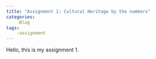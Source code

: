 ```yaml
---
title: "Assignment 1: Cultural Heritage by the numbers"
categories:
	-Blog 
tags:
	-assignment
---
```


Hello, this is my assignment 1. 